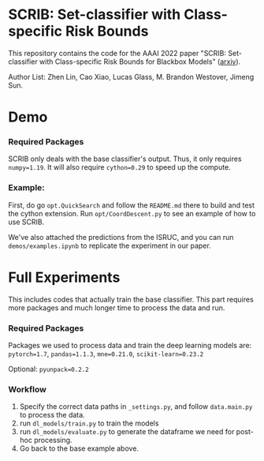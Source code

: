 # SCRIB: Set-classifier with Class-specific Risk Bounds

This repository contains the code for the AAAI 2022 paper "SCRIB: Set-classifier with Class-specific Risk Bounds for Blackbox Models" ([arxiv](https://arxiv.org/abs/2103.03945)).

Author List: Zhen Lin, Cao Xiao, Lucas Glass, M. Brandon Westover, Jimeng Sun.
 

# Demo
### Required Packages
SCRIB only deals with the base classifier's output. 
Thus, it only requires `numpy=1.19`.
It will also require `cython=0.29` to speed up the compute. 

### Example:
First, do go `opt.QuickSearch` and follow the `README.md` there to build and test the cython extension.
Run `opt/CoordDescent.py` to see an example of how to use SCRIB.
  
We've also attached the predictions from the ISRUC, and you can run `demos/examples.ipynb` to replicate the experiment in our paper.
 




# Full Experiments
This includes codes that actually train the base classifier.
This part requires more packages and much longer time to process the data and run. 

### Required Packages
Packages we used to process data and train the deep learning models are:
`pytorch=1.7`,
`pandas=1.1.3`,
`mne=0.21.0`,
`scikit-learn=0.23.2`

Optional:
`pyunpack=0.2.2`


### Workflow
1. Specify the correct data paths in `_settings.py`, and follow `data.main.py` to process the data.  
2. run `dl_models/train.py` to train the models
3. run `dl_models/evaluate.py` to generate the dataframe we need for post-hoc processing.
4. Go back to the base example above.

 

 
